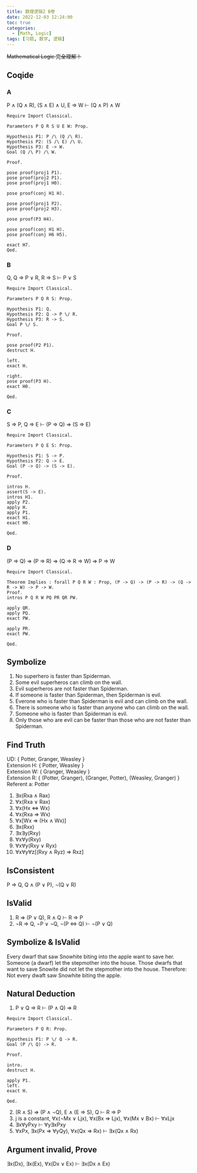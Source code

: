 ```yaml
---
title: 数理逻辑2 B卷
date: 2022-12-03 12:24:00
toc: true
categories:
  - [Math, Logic]
tags: [习题, 数学, 逻辑]
---
```


~~Mathematical Logic 完全理解！~~

<!-- more -->

## Coqide

### A

P ∧ (Q ∧ R), (S ∧ E) ∧ U, E ⇒ W ⊢ (Q ∧ P) ∧ W

```coq
Require Import Classical.

Parameters P Q R S U E W: Prop.

Hypothesis P1: P /\ (Q /\ R).
Hypothesis P2: (S /\ E) /\ U.
Hypothesis P3: E -> W.
Goal (Q /\ P) /\ W.

Proof.

pose proof(proj1 P1).
pose proof(proj2 P1).
pose proof(proj1 H0).

pose proof(conj H1 H).

pose proof(proj1 P2).
pose proof(proj2 H3).

pose proof(P3 H4).

pose proof(conj H1 H).
pose proof(conj H6 H5).

exact H7.
Qed.
```

### B

Q, Q ⇒ P ∨ R, R ⇒ S ⊢ P ∨ S

```coq
Require Import Classical.

Parameters P Q R S: Prop.

Hypothesis P1: Q.
Hypothesis P2: Q -> P \/ R.
Hypothesis P3: R -> S.
Goal P \/ S.

Proof.

pose proof(P2 P1).
destruct H.

left.
exact H.

right.
pose proof(P3 H).
exact H0.

Qed.
```

### C

S ⇒ P, Q ⇒ E ⊢ (P ⇒ Q) ⇒ (S ⇒ E)

```coq
Require Import Classical.

Parameters P Q E S: Prop.

Hypothesis P1: S -> P.
Hypothesis P2: Q -> E.
Goal (P -> Q) -> (S -> E).

Proof.

intros H.
assert(S -> E).
intros H1.
apply P2.
apply H.
apply P1.
exact H1.
exact H0.

Qed.
```

### D

(P ⇒ Q) ⇒ (P ⇒ R) ⇒ (Q ⇒ R ⇒ W) ⇒ P ⇒ W

```coq
Require Import Classical.

Theorem Implies : forall P Q R W : Prop, (P -> Q) -> (P -> R) -> (Q -> R -> W) -> P -> W.
Proof.
intros P Q R W PQ PR QR PW.

apply QR.
apply PQ.
exact PW.

apply PR.
exact PW.

Qed.
```

## Symbolize

1. No superhero is faster than Spiderman.
2. Some evil superheros can climb on the wall.
3. Evil superheros are not faster than Spiderman.
4. If someone is faster than Spiderman, then Spiderman is evil.
5. Everone who is faster than Spiderman is evil and can climb on the wall.
6. There is someone who is faster than anyone who can climb on the wall.
7. Someone who is faster than Spiderman is evil.
8. Only those who are evil can be faster than those who are not faster than Spiderman.

## Find Truth

UD: { Potter, Granger, Weasley }  
Extension H: { Potter, Weasley }  
Extension W: { Granger, Weasley }  
Extension R: { (Potter, Granger), (Granger, Potter), (Weasley, Granger) }  
Referent a: Potter

1. ∃x(Rxa ∧ Rax)
2. ∀x(Rxa ∨ Rax)
3. ∀x(Hx ⇔ Wx)
4. ∀x(Rxa ⇒ Wx)
5. ∀x[Wx ⇒ (Hx ∧ Wx)]
6. ∃x(Rxx)
7. ∃x∃y(Rxy)
8. ∀x∀y(Rxy)
9. ∀x∀y(Rxy ∨ Ryx)
10. ∀x∀y∀z[(Rxy ∧ Ryz) ⇒ Rxz]

## IsConsistent

P ⇒ Q, Q ∧ (P ∨ P), ¬(Q ∨ R)

## IsValid

1. R ⇒ (P ∨ Q), R ∧ Q ⊢ R ⇒ P
2. ¬R ⇒ Q, ¬P ∨ ¬Q, ¬(P ⇔ Q) ⊢ ¬(P ∨ Q)

## Symbolize & IsValid

Every dwarf that saw Snowhite biting into the apple want to save her.
Someone (a dwarf) let the stepmother into the house.
Those dwarfs that want to save Snowite did not let the stepmother into the house.
Therefore: Not every dwaft saw Snowhite biting the apple.

## Natural Deduction

1. P ∨ Q ⇒ R ⊢ (P ∧ Q) ⇒ R

```coq
Require Import Classical.

Parameters P Q R: Prop.

Hypothesis P1: P \/ Q -> R.
Goal (P /\ Q) -> R.

Proof.

intro.
destruct H.

apply P1.
left.
exact H.

Qed.
```

2. (R ∧ S) ⇒ (P ∧ ¬Q), E ∧ (E ⇒ S), Q ⊢ R ⇒ P
3. j is a constant, ∀x(¬Mx ∨ Ljx), ∀x(Bx ⇒ Ljx), ∀x(Mx ∨ Bx) ⊢ ∀xLjx
4. ∃x∀yPxy ⊢ ∀y∃xPxy
5. ∀xPx, ∃x(Px ⇒ ∀yQy), ∀x(Qx ⇒ Rx) ⊢ ∃x(Qx ∧ Rx)

## Argument invalid, Prove

∃x(Dx), ∃x(Ex), ∀x(Dx ∨ Ex) ⊢ ∃x(Dx ∧ Ex)
